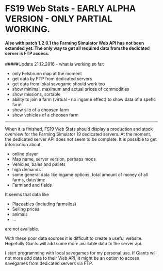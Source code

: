 # FS19 Web Stats - EARLY ALPHA VERSION - ONLY PARTIAL WORKING. 
#### Also with patch 1.2.0.1 the Farming Simulator Web API has not been extended yet. The only way to get all required data from the dedicated server is FTP access. 
#####Update 21.12.2018 - what is working so far:
- only Felsbrunn map at the moment
- get data by FTP from dedicated servers
- get data from lokal savegame should work too
- show minimal, maximum and actual prices of commodities
- show missions, sortable
- ability to join a farm (virtual - no ingame effect) to show data of a spefic farm
- show silo of a choosen farm
- show vehicles of a choosen farm

---
When it is finished, FS19 Web Stats should display a production and stock overview for the Farming Simulator 19 dedicated servers.
At the moment, the dedicated server API does not seem to be complete. It is possible to get information about
- online player
- Map name, server version, perhaps mods
- Vehicles, bales and pallets
- high demands
- some general data like ingame options, total amount of money of all farms, date/time
- Farmland and fields

It seems that data like
- Placeables (including farmsilos)
- Selling prices 
- animals 
- ...

are not available. 

With these poor data sources it is difficult to create a useful website. Hopefully Giants will add some more available data to the server api.

I start programming with local savegames for my personal use. If Giants will not more add data to their Web API, it might be an option to access savegames from dedicated servers via FTP. 
